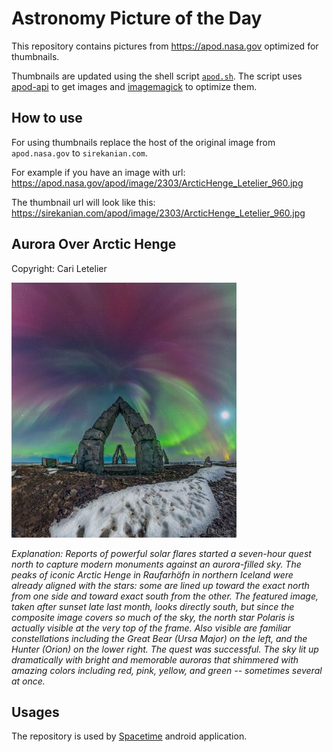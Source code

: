 # Astronomy Picture of the Day

This repository contains pictures from https://apod.nasa.gov optimized for thumbnails.

Thumbnails are updated using the shell script [`apod.sh`](apod.sh). The script
uses [apod-api](https://github.com/nasa/apod-api) to get images and [imagemagick](https://imagemagick.org) to
optimize them.

## How to use

For using thumbnails replace the host of the original image from `apod.nasa.gov` to `sirekanian.com`.

For example if you have an image with url:<br>
https://apod.nasa.gov/apod/image/2303/ArcticHenge_Letelier_960.jpg

The thumbnail url will look like this:<br>
https://sirekanian.com/apod/image/2303/ArcticHenge_Letelier_960.jpg

## Aurora Over Arctic Henge

Copyright: Cari Letelier

[![the picture of the day][1]][2]

_Explanation: Reports of powerful solar flares started a seven-hour quest north to capture modern monuments against an aurora-filled sky.  The peaks of iconic Arctic Henge in Raufarhöfn in northern Iceland were already aligned with the stars: some are lined up toward the exact north from one side and toward exact south from the other. The featured image, taken after sunset late last month, looks directly south, but since the composite image covers so much of the sky, the north star Polaris is actually visible at the very top of the frame. Also visible are familiar constellations including the Great Bear (Ursa Major) on the left, and the Hunter (Orion) on the lower right. The quest was successful.  The sky lit up dramatically with bright and memorable auroras that shimmered with amazing colors including red, pink, yellow, and green -- sometimes several at once._

## Usages

The repository is used by [Spacetime][3] android application.

[1]: image/2303/ArcticHenge_Letelier_960.jpg

[2]: https://apod.nasa.gov/apod/image/2303/ArcticHenge_Letelier_960.jpg

[3]: https://github.com/sirekanian/spacetime

